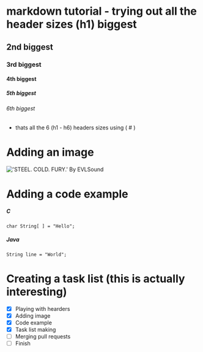 # markdown tutorial - trying out all the header sizes (h1) biggest
## 2nd biggest
### 3rd biggest
#### 4th biggest
##### 5th biggest
###### 6th biggest

- thats all the 6 (h1 - h6) headers sizes using ( # )

# Adding an image
!['STEEL. COLD. FURY.' By EVLSound](https://images-wixmp-ed30a86b8c4ca887773594c2.wixmp.com/f/83c3ac45-0de3-4f59-8dfe-a2379b3a3400/djx3x39-32a82d77-cd76-463e-8dbf-e3e4191bbe52.png/v1/fill/w_1280,h_733,q_80,strp/_steel___cold___fury___by_evlsound_djx3x39-fullview.jpg?token=eyJ0eXAiOiJKV1QiLCJhbGciOiJIUzI1NiJ9.eyJzdWIiOiJ1cm46YXBwOjdlMGQxODg5ODIyNjQzNzNhNWYwZDQxNWVhMGQyNmUwIiwiaXNzIjoidXJuOmFwcDo3ZTBkMTg4OTgyMjY0MzczYTVmMGQ0MTVlYTBkMjZlMCIsIm9iaiI6W1t7ImhlaWdodCI6Ijw9NzMzIiwicGF0aCI6IlwvZlwvODNjM2FjNDUtMGRlMy00ZjU5LThkZmUtYTIzNzliM2EzNDAwXC9kangzeDM5LTMyYTgyZDc3LWNkNzYtNDYzZS04ZGJmLWUzZTQxOTFiYmU1Mi5wbmciLCJ3aWR0aCI6Ijw9MTI4MCJ9XV0sImF1ZCI6WyJ1cm46c2VydmljZTppbWFnZS5vcGVyYXRpb25zIl19.DKgM_igRGh7-9J7hqj8i-a1zetlsD51AitbQyGP8d6Q)

# Adding a code example

##### C
```
char String[ ] = "Hello";
```
##### Java
```
String line = "World";
```
# Creating a task list (this is actually interesting)
- [X] Playing with hearders
- [X] Adding image
- [x] Code example
- [X] Task list making
- [ ] Merging pull requests
- [ ] Finish
